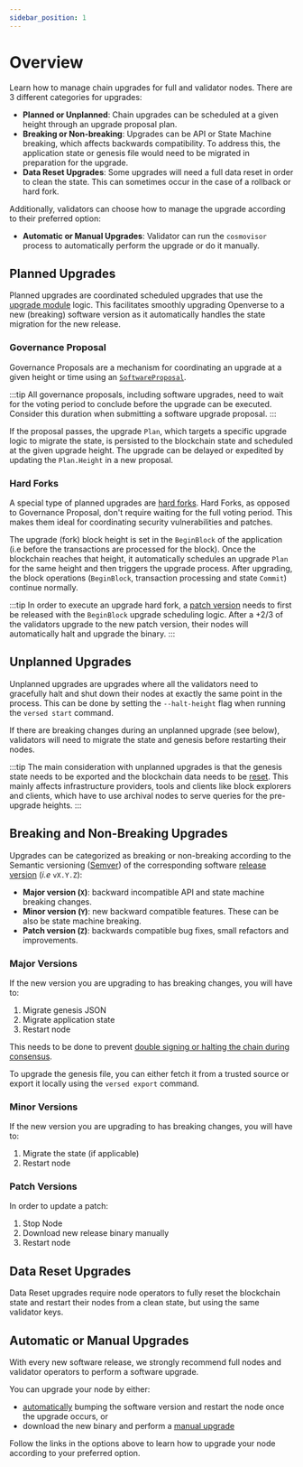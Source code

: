 ```yaml
---
sidebar_position: 1
---
```


# Overview

Learn how to manage chain upgrades for full and validator nodes. There are 3 different categories for upgrades:

- **Planned or Unplanned**: Chain upgrades can be scheduled at a given height through an upgrade proposal plan.
- **Breaking or Non-breaking**: Upgrades can be API or State Machine breaking, which affects backwards compatibility.
To address this, the application state or genesis file would need to be migrated in preparation for the upgrade.
- **Data Reset Upgrades**: Some upgrades will need a full data reset in order to clean the state. This can sometimes
occur in the case of a rollback or hard fork.

Additionally, validators can choose how to manage the upgrade according to their preferred option:

- **Automatic or Manual Upgrades**: Validator can run the `cosmovisor` process to automatically perform the upgrade
or do it manually.

## Planned Upgrades

Planned upgrades are coordinated scheduled upgrades that use the [upgrade module](https://docs.cosmos.network/main/modules/upgrade)
logic. This facilitates smoothly upgrading Openverse to a new (breaking) software version as it automatically handles
the state migration for the new release.

### Governance Proposal

Governance Proposals are a mechanism for coordinating an upgrade at a given height or time using an
[`SoftwareProposal`](https://docs.cosmos.network/main/modules/upgrade).

:::tip
All governance proposals, including software upgrades, need to wait for the voting period to conclude before the
upgrade can be executed. Consider this duration when submitting a software upgrade proposal.
:::

If the proposal passes, the upgrade `Plan`, which targets a specific upgrade logic to migrate the state, is
persisted to the blockchain state and scheduled at the given upgrade height. The upgrade can be delayed or
expedited by updating the `Plan.Height` in a new proposal.

### Hard Forks

A special type of planned upgrades are [hard forks](./upgrades/hard-fork-upgrades). Hard Forks, as opposed to Governance
Proposal, don't require waiting for the full voting
period. This makes them ideal for coordinating security vulnerabilities and patches.

The upgrade (fork) block height is set in the `BeginBlock` of the application (i.e before the transactions
are processed for the block). Once the blockchain reaches that height, it automatically schedules an upgrade
`Plan` for the same height and then triggers the upgrade process. After upgrading, the block operations
(`BeginBlock`, transaction processing and state `Commit`) continue normally.

:::tip
In order to execute an upgrade hard fork, a [patch version](#patch-versions) needs to first be released with
the `BeginBlock` upgrade scheduling logic. After a +2/3 of the validators upgrade to the new patch version,
their nodes will automatically halt and upgrade the binary.
:::

## Unplanned Upgrades

Unplanned upgrades are upgrades where all the validators need to gracefully halt and shut down their nodes at
exactly the same point in the process. This can be done by setting the `--halt-height` flag when running the
`versed start` command.

If there are breaking changes during an unplanned upgrade (see below), validators will need to migrate the state
and genesis before restarting their nodes.

:::tip
The main consideration with unplanned upgrades is that the genesis state needs to be exported and the blockchain
data needs to be [reset](#data-reset-upgrades). This mainly affects infrastructure providers, tools and clients
like block explorers and clients, which have to use archival nodes to serve queries for the pre-upgrade heights.
:::

## Breaking and Non-Breaking Upgrades

Upgrades can be categorized as breaking or non-breaking according to the Semantic versioning
([Semver](https://semver.org/)) of the corresponding software [release version](https://github.com/openverse/openverse/releases)
(*i.e* `vX.Y.Z`):

- **Major version (`X`)**: backward incompatible API and state machine breaking changes.
- **Minor version (`Y`)**: new backward compatible features. These can be also be state machine breaking.
- **Patch version (`Z`)**: backwards compatible bug fixes, small refactors and improvements.

### Major Versions

If the new version you are upgrading to has breaking changes, you will have to:

1. Migrate genesis JSON
2. Migrate application state
3. Restart node

This needs to be done to prevent [double signing or halting the chain during consensus](https://docs.tendermint.com/master/spec/consensus/signing.html#double-signing).

To upgrade the genesis file, you can either fetch it from a trusted source or export it locally using the
`versed export` command.

### Minor Versions

If the new version you are upgrading to has breaking changes, you will have to:

1. Migrate the state (if applicable)
2. Restart node

### Patch Versions

In order to update a patch:

1. Stop Node
2. Download new release binary manually
3. Restart node

## Data Reset Upgrades

Data Reset upgrades require node operators to fully reset the blockchain state and restart their nodes from a clean
state, but using the same validator keys.

## Automatic or Manual Upgrades

With every new software release, we strongly recommend full nodes and validator operators to perform a software upgrade.

You can upgrade your node by either:

- [automatically](./upgrades/automated-upgrades) bumping the software version and restart the node once the upgrade occurs, or
- download the new binary and perform a [manual upgrade](./upgrades/manual-upgrades)

Follow the links in the options above to learn how to upgrade your node according to your preferred option.
